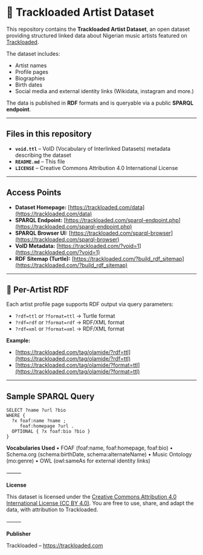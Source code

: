 # 🎼 Trackloaded Artist Dataset

This repository contains the **Trackloaded Artist Dataset**, an open dataset providing structured linked data about Nigerian music artists featured on [Trackloaded](https://trackloaded.com/).

The dataset includes:
- Artist names
- Profile pages
- Biographies
- Birth dates
- Social media and external identity links (Wikidata, instagram and more.)

The data is published in **RDF** formats and is queryable via a public **SPARQL endpoint**.

---

## Files in this repository
- **`void.ttl`** – VoID (Vocabulary of Interlinked Datasets) metadata describing the dataset  
- **`README.md`** – This file  
- **`LICENSE`** – Creative Commons Attribution 4.0 International License

---

## Access Points
- **Dataset Homepage:** [https://trackloaded.com/data](https://trackloaded.com/data)  
- **SPARQL Endpoint:** [https://trackloaded.com/sparql-endpoint.php](https://trackloaded.com/sparql-endpoint.php)  
- **SPARQL Browser UI:** [https://trackloaded.com/sparql-browser](https://trackloaded.com/sparql-browser)  
- **VoID Metadata:** [https://trackloaded.com/?void=1](https://trackloaded.com/?void=1)  
- **RDF Sitemap (Turtle):** [https://trackloaded.com/?build_rdf_sitemap](https://trackloaded.com/?build_rdf_sitemap)  

---

## 📄 Per-Artist RDF
Each artist profile page supports RDF output via query parameters:

- `?rdf=ttl` or `?format=ttl` → Turtle format  
- `?rdf=rdf` or `?format=rdf` → RDF/XML format  
- `?rdf=xml` or `?format=xml` → RDF/XML format  

**Example:**  
- [https://trackloaded.com/tag/olamide/?rdf=ttl](https://trackloaded.com/tag/olamide/?rdf=ttl)  
- [https://trackloaded.com/tag/olamide/?format=ttl](https://trackloaded.com/tag/olamide/?format=ttl)

---

## Sample SPARQL Query
```sparql
SELECT ?name ?url ?bio
WHERE {
  ?x foaf:name ?name ;
     foaf:homepage ?url .
  OPTIONAL { ?x foaf:bio ?bio }
}
```
 
 **Vocabularies Used**
	•	FOAF (foaf:name, foaf:homepage, foaf:bio)
	•	Schema.org (schema:birthDate, schema:alternateName)
	•	Music Ontology (mo:genre)
	•	OWL (owl:sameAs for external identity links)


⸻

**License**

This dataset is licensed under the
[Creative Commons Attribution 4.0 International License (CC BY 4.0)](https://trackloaded.com/tag/olamide/?format=ttl).
You are free to use, share, and adapt the data, with attribution to Trackloaded.

⸻

**Publisher**

Trackloaded – https://trackloaded.com
